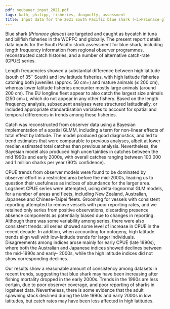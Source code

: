 ```yaml
---
pdf: neubauer_input_2021.pdf
tags: kath, philipp, fisheries, dragonfly, assessment
title: Input data for the 2021 South Pacific blue shark (<i>Prionace glauca</i>) stock assessment 
---
```

Blue shark (*Prionace glauca*) are targeted and caught as bycatch in tuna and billfish fisheries in the WCPFC and globally. The present report details data inputs for the South Pacific stock assessment for blue shark, including length frequency information from regional observer programmes, reconstructed catch histories, and a number of alternative catch-rate (CPUE) series.

Length frequencies showed a substantial difference between high latitude (south of 35$^\circ$ South) and low latitude fisheries, with high latitude fisheries catching both juveniles (approx. 50 cm\+) and mature animals (≤ 200 cm), whereas lower latitude fisheries encounter mostly large animals (around 200 cm). The EU longline fleet appear to also catch the largest size animals (250 cm\+), which do not appear in any other fishery. Based on the length frequency analysis, subsequent analyses were structured latitudinally, or included appropriate standardisation variables to account for spatial and temporal differences in trends among these fisheries.

Catch was reconstructed from observer data using a Bayesian implementation of a spatial GLMM, including a term for non-linear effects of total effect by latitude. The model produced good diagnostics, and led to trend estimates that were comparable to previous analyses, albeit at lower median estimated total catches than previous analysis. Nevertheless, the Bayesian model also produced high uncertainties in catches between the mid 1990s and early 2000s, with overall catches ranging between 100 000 and 1 million sharks per year (90% confidence).

CPUE trends from observer models were found to be dominated by observer effort in a restricted area before the mid-2000s, leading us to question their usefulness as indices of abundance for the larger area. Logsheet CPUE series were attempted, using delta-lognormal GLM models, for a number of areas and fleets, including New Zealand, Australian, Japanese and Chinese-Taipei fleets. Grooming for vessels with consistent reporting attempted to remove vessels with poor reporting rates, and we retained only series from positive observations, discarding presence absence components as potentially biased due to changes in reporting. Although there was some variability among series, there were also consistent trends: all series showed some level of increase in CPUE in the recent decade. In addition, when accounting for ontogeny, high latitude trends align well with low-latitude trends for larger individuals. Disagreements among indices arose mainly for early CPUE (late 1990s), where both the Australian and Japanese indices showed declines between the mid-1990s and early- 2000s, while the high latitude indices did not show corresponding declines.

Our results show a reasonable amount of consistency among datasets in recent trends, suggesting that blue shark may have been increasing after fishing mortality dropped in the early 2000s. Trends in the 1990s are less certain, due to poor observer coverage, and poor reporting of sharks in logsheet data. Nevertheless, there is some evidence that the adult spawning stock declined during the late 1990s and early 2000s in low latitudes, but catch rates may have been less affected in high latitudes.
